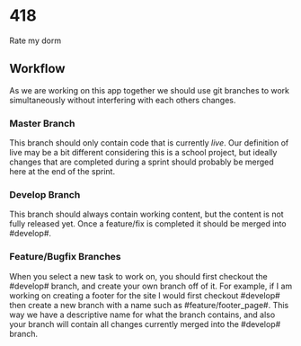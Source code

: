# 418
Rate my dorm

## Workflow
As we are working on this app together we should use git branches to work simultaneously without interfering with each others changes.

### Master Branch
This branch should only contain code that is currently *live*. Our definition of live may be a bit different considering this is a school project, but ideally changes that are completed during a sprint should probably be merged here at the end of the sprint.

### Develop Branch
This branch should always contain working content, but the content is not fully released yet. Once a feature/fix is completed it should be merged into #develop#.

### Feature/Bugfix Branches
When you select a new task to work on, you should first checkout the #develop# branch, and create your own branch off of it. For example, if I am working on creating a footer for the site I would first checkout #develop# then create a new branch with a name such as #feature/footer_page#. This way we have a descriptive name for what the branch contains, and also your branch will contain all changes currently merged into the #develop# branch.
